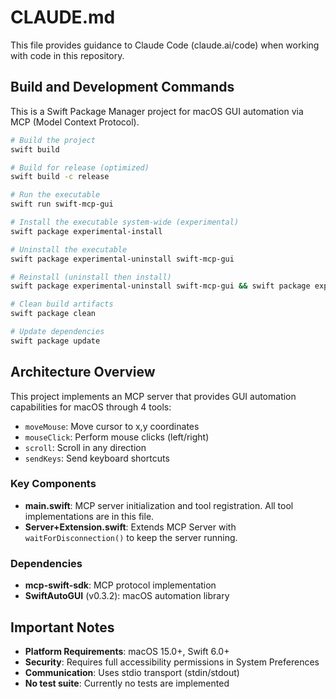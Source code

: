 # CLAUDE.md

This file provides guidance to Claude Code (claude.ai/code) when working with code in this repository.

## Build and Development Commands

This is a Swift Package Manager project for macOS GUI automation via MCP (Model Context Protocol).

```bash
# Build the project
swift build

# Build for release (optimized)
swift build -c release

# Run the executable
swift run swift-mcp-gui

# Install the executable system-wide (experimental)
swift package experimental-install

# Uninstall the executable
swift package experimental-uninstall swift-mcp-gui

# Reinstall (uninstall then install)
swift package experimental-uninstall swift-mcp-gui && swift package experimental-install

# Clean build artifacts
swift package clean

# Update dependencies
swift package update
```

## Architecture Overview

This project implements an MCP server that provides GUI automation capabilities for macOS through 4 tools:
- `moveMouse`: Move cursor to x,y coordinates
- `mouseClick`: Perform mouse clicks (left/right)
- `scroll`: Scroll in any direction
- `sendKeys`: Send keyboard shortcuts

### Key Components

- **main.swift**: MCP server initialization and tool registration. All tool implementations are in this file.
- **Server+Extension.swift**: Extends MCP Server with `waitForDisconnection()` to keep the server running.

### Dependencies

- **mcp-swift-sdk**: MCP protocol implementation
- **SwiftAutoGUI** (v0.3.2): macOS automation library

## Important Notes

- **Platform Requirements**: macOS 15.0+, Swift 6.0+
- **Security**: Requires full accessibility permissions in System Preferences
- **Communication**: Uses stdio transport (stdin/stdout)
- **No test suite**: Currently no tests are implemented